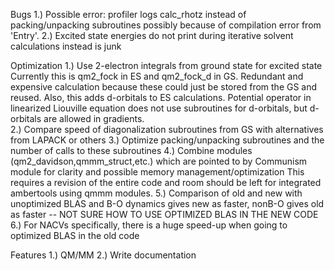 Bugs
1.) Possible error: profiler logs calc_rhotz instead of packing/unpacking subroutines possibly because of compilation error from 'Entry'.
2.) Excited state energies do not print during iterative solvent calculations instead is junk

Optimization
1.) Use 2-electron integrals from ground state for excited state
	Currently this is qm2_fock in ES and qm2_fock_d in GS. Redundant and expensive calculation because these could just be stored from the GS and reused. Also, this adds d-orbitals to ES calculations. Potential operator in linearized Liouville equation does not use subroutines for d-orbitals, but d-orbitals are allowed in gradients.  
2.) Compare speed of diagonalization subroutines from GS with alternatives from LAPACK or others
3.) Optimize packing/unpacking subroutines and the number of calls to these subroutines
4.) Combine modules (qm2_davidson,qmmm_struct,etc.) which are pointed to by Communism module for clarity and possible memory management/optimization
	This requires a revision of the entire code and room should be left for integrated ambertools using qmmm modules.
5.) Comparison of old and new with unoptimized BLAS and B-O dynamics gives new as faster, nonB-O gives old as faster -- NOT SURE HOW TO USE OPTIMIZED BLAS IN THE NEW CODE
6.) For NACVs specifically, there is a huge speed-up when going to optimized BLAS in the old code

Features
1.) QM/MM
2.) Write documentation
